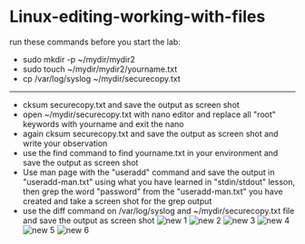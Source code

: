 # Linux-editing-working-with-files

run these commands before you start the lab:
- sudo mkdir -p  ~/mydir/mydir2
- sudo touch  ~/mydir/mydir2/yourname.txt
- cp /var/log/syslog   ~/mydir/securecopy.txt 
----------------------------------------------------------------
- cksum securecopy.txt and save the output as screen shot
- open  ~/mydir/securecopy.txt with nano editor and replace all "root" keywords with yourname and exit the nano
- again cksum securecopy.txt and save the output as screen shot and write your observation
- use the find command to find yourname.txt in your environment and save the output as screen shot 
- Use man page with the "useradd" command and save the output in "useradd-man.txt" using what you have learned in "stdin/stdout" lesson, then grep the word "password" from the "useradd-man.txt" you have created and take a screen shot for the grep output   
- use the diff command on /var/log/syslog and ~/mydir/securecopy.txt  file and save the output as screen shot
![new 1](https://user-images.githubusercontent.com/113862309/196004054-87044e65-6829-4094-80ab-e33d47a1b22c.png)
![new 2](https://user-images.githubusercontent.com/113862309/196004059-5a1a512d-fee3-402e-8608-a34a7434f28c.png)
![new 3](https://user-images.githubusercontent.com/113862309/196004061-e3193f08-ebd9-4d74-8087-9e5590fedc7d.png)
![new 4](https://user-images.githubusercontent.com/113862309/196004062-72341173-d098-410d-8ea5-2058d96f0031.png)
![new 5](https://user-images.githubusercontent.com/113862309/196004066-cdfb4c88-3bce-4a79-be36-65ec3411d3c3.png)
![new 6](https://user-images.githubusercontent.com/113862309/196004072-3d65ef03-64b5-4b0d-852c-9d929037a303.png)
